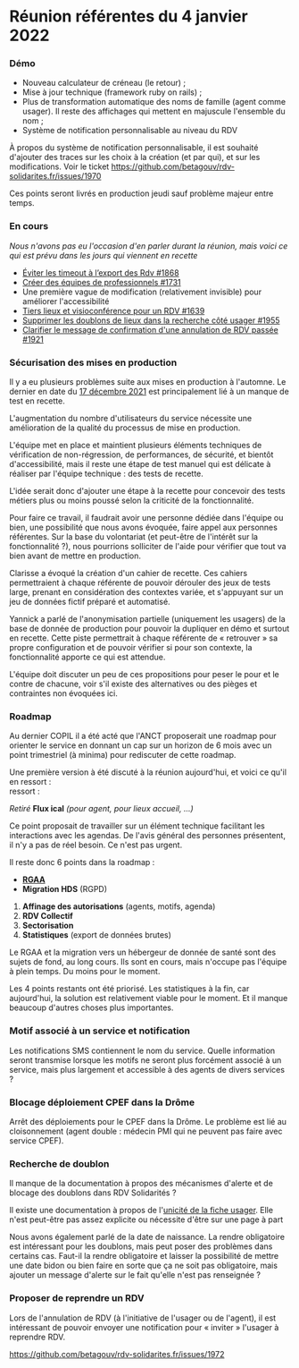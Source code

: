 # Réunion référentes du 4 janvier 2022

### Démo

* Nouveau calculateur de créneau (le retour) ;
* Mise à jour technique (framework ruby on rails) ;
* Plus de transformation automatique des noms de famille (agent comme usager). Il reste des affichages qui mettent en majuscule l'ensemble du nom ;
* Système de notification personnalisable au niveau du RDV

À propos du système de notification personnalisable, il est souhaité d'ajouter des traces sur les choix à la création (et par qui), et sur les modifications. Voir le ticket https://github.com/betagouv/rdv-solidarites.fr/issues/1970

Ces points seront livrés en production jeudi sauf problème majeur entre temps.

### En cours

_Nous n'avons pas eu l'occasion d'en parler durant la réunion, mais voici ce qui est prévu dans les jours qui viennent en recette_

* [Éviter les timeout à l’export des Rdv #1868](https://github.com/betagouv/rdv-solidarites.fr/issues/1868)
* [Créer des équipes de professionnels #1731](https://github.com/betagouv/rdv-solidarites.fr/issues/1731)
* Une première vague de modification (relativement invisible) pour améliorer l'accessibilité
* [Tiers lieux et visioconférence pour un RDV #1639](https://github.com/betagouv/rdv-solidarites.fr/issues/1639)
* [Supprimer les doublons de lieux dans la recherche côté usager #1955](https://github.com/betagouv/rdv-solidarites.fr/issues/1955)
* [Clarifier le message de confirmation d'une annulation de RDV passée #1921](https://github.com/betagouv/rdv-solidarites.fr/issues/1921)

### Sécurisation des mises en production

Il y a eu plusieurs problèmes suite aux mises en production à l'automne. Le dernier en date du [17 décembre 2021](../../../informations-generales/informations-generales-et-legales-1/incidents/incident-du-17-decembre-2021.md) est principalement lié à un manque de test en recette.

L'augmentation du nombre d'utilisateurs du service nécessite une amélioration de la qualité du processus de mise en production.

L'équipe met en place et maintient plusieurs éléments techniques de vérification de non-régression, de performances, de sécurité, et bientôt d'accessibilité, mais il reste une étape de test manuel qui est délicate à réaliser par l'équipe technique : des tests de recette.

L'idée serait donc d'ajouter une étape à la recette pour concevoir des tests métiers plus ou moins poussé selon la criticité de la fonctionnalité.

Pour faire ce travail, il faudrait avoir une personne dédiée dans l'équipe ou bien, une possibilité que nous avons évoquée, faire appel aux personnes référentes. Sur la base du volontariat (et peut-être de l'intérêt sur la fonctionnalité ?), nous pourrions solliciter de l'aide pour vérifier que tout va bien avant de mettre en production.

Clarisse a évoqué la création d'un cahier de recette. Ces cahiers permettraient à chaque référente de pouvoir dérouler des jeux de tests large, prenant en considération des contextes variée, et s'appuyant sur un jeu de données fictif préparé et automatisé.

Yannick a parlé de l'anonymisation partielle (uniquement les usagers) de la base de donnée de production pour pouvoir la dupliquer en démo et surtout en recette. Cette piste permettrait à chaque référente de « retrouver » sa propre configuration et de pouvoir vérifier si pour son contexte, la fonctionnalité apporte ce qui est attendue.

L'équipe doit discuter un peu de ces propositions pour peser le pour et le contre de chacune, voir s'il existe des alternatives ou des pièges et contraintes non évoquées ici.

### Roadmap

Au dernier COPIL il a été acté que l'ANCT proposerait une roadmap pour orienter le service en donnant un cap sur un horizon de 6 mois avec un point trimestriel (à minima) pour rediscuter de cette roadmap.

Une première version à été discuté à la réunion aujourd'hui, et voici ce qu'il en ressort :\
ressort :

_Retiré_ **Flux ical** _(pour agent, pour lieux accueil, ...)_

Ce point proposait de travailler sur un élément technique facilitant les interactions avec les agendas. De l'avis général des personnes présentent, il n'y a pas de réel besoin. Ce n'est pas urgent.

Il reste donc 6 points dans la roadmap :

* [**RGAA**](https://www.numerique.gouv.fr/publications/rgaa-accessibilite/)
* **Migration HDS** (RGPD)

1. **Affinage des autorisations** (agents, motifs, agenda)
2. **RDV Collectif**
3. **Sectorisation**
4. **Statistiques** (export de données brutes)

Le RGAA et la migration vers un hébergeur de donnée de santé sont des sujets de fond, au long cours. Ils sont en cours, mais n'occupe pas l'équipe à plein temps. Du moins pour le moment.

Les 4 points restants ont été priorisé. Les statistiques à la fin, car aujourd'hui, la solution est relativement viable pour le moment. Et il manque beaucoup d'autres choses plus importantes.

### Motif associé à un service et notification

Les notifications SMS contiennent le nom du service. Quelle information seront transmise lorsque les motifs ne seront plus forcément associé à un service, mais plus largement et accessible à des agents de divers services ?

### Blocage déploiement CPEF dans la Drôme

Arrêt des déploiements pour le CPEF dans la Drôme. Le problème est lié au cloisonnement (agent double : médecin PMI qui ne peuvent pas faire avec service CPEF).

### Recherche de doublon

Il manque de la documentation à propos des mécanismes d'alerte et de blocage des doublons dans RDV Solidarités ?

Il existe une documentation à propos de l'[unicité de la fiche usager](https://doc.rdv-solidarites.fr/guide-utilisation/pour-les-agents/guide-dutilisation-pour-les-agents/bases-usagers#unicite-des-fiches-usagers). Elle n'est peut-être pas assez explicite ou nécessite d'être sur une page à part

Nous avons également parlé de la date de naissance. La rendre obligatoire est intéressant pour les doublons, mais peut poser des problèmes dans certains cas. Faut-il la rendre obligatoire et laisser la possibilité de mettre une date bidon ou bien faire en sorte que ça ne soit pas obligatoire, mais ajouter un message d'alerte sur le fait qu'elle n'est pas renseignée ?

### Proposer de reprendre un RDV

Lors de l'annulation de RDV (à l'initiative de l'usager ou de l'agent), il est intéressant de pouvoir envoyer une notification pour « inviter » l'usager à reprendre RDV.

https://github.com/betagouv/rdv-solidarites.fr/issues/1972

